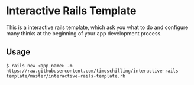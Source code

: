 # Interactive Rails Template

This is a interactive rails template, which ask you what to do and configure many thinks at the beginning of your app development process.

## Usage

    $ rails new <app_name> -m https://raw.githubusercontent.com/timoschilling/interactive-rails-template/master/interactive-rails-template.rb
